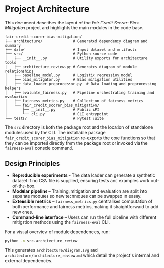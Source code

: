 # Project Architecture

This document describes the layout of the *Fair Credit Scorer: Bias Mitigation* project and highlights the main modules in the code base.

```
fair-credit-scorer-bias-mitigation/
├── architecture/              # Generated dependency diagram and summary
├── data/                      # Input dataset and artifacts
├── src/                       # Python source code
│   ├── __init__.py            # Utility exports for architecture tools
│   ├── architecture_review.py # Generates diagram of module relationships
│   ├── baseline_model.py      # Logistic regression model
│   ├── bias_mitigator.py      # Bias mitigation utilities
│   ├── data_loader_preprocessor.py  # Data loading and preprocessing helpers
│   ├── evaluate_fairness.py   # Pipeline orchestrating training and evaluation
│   ├── fairness_metrics.py    # Collection of fairness metrics
│   └── fair_credit_scorer_bias_mitigation/
│       ├── __init__.py        # Public API
│       └── cli.py             # CLI entrypoint
└── tests/                     # Pytest suite
```

The `src` directory is both the package root and the location of standalone modules used by the CLI. The installable package `fair_credit_scorer_bias_mitigation` re-exports the core functions so that they can be imported directly from the package root or invoked via the `fairness-eval` console command.

## Design Principles

- **Reproducible experiments** – The data loader can generate a synthetic dataset if no CSV file is supplied, ensuring tests and examples work out-of-the-box.
- **Modular pipeline** – Training, mitigation and evaluation are split into separate modules so new techniques can be swapped in easily.
- **Extensible metrics** – `fairness_metrics.py` centralises computation of both performance and fairness metrics, making it straightforward to add new ones.
- **Command-line interface** – Users can run the full pipeline with different mitigation methods using the `fairness-eval` CLI.

For a visual overview of module dependencies, run:

```bash
python -m src.architecture_review
```

This generates `architecture/diagram.svg` and `architecture/architecture_review.md` which detail the project's internal and external dependencies.

